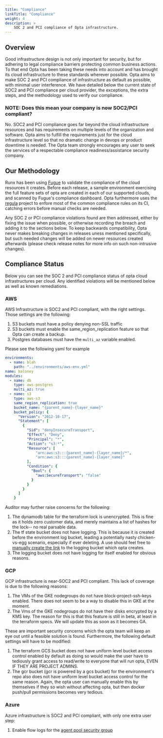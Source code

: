 ```yaml
---
title: "Compliance"
linkTitle: "Compliance"
weight: 4
description: >
    SOC 2 and PCI compliance of Opta infrastructure.
---
```


## Overview
Good infrastructure design is not only important for security, but for adhering to legal compliance
barriers protecting common business actions. To that end Opta has been taking these needs into account
and has brought its cloud infrastructure to these standards wherever possible. Opta aims to make SOC 2
and PCI compliance of infrastructure as default as possible, with minimal user interference. We have detailed
below the current state of SOC2 and PCI compliance per cloud provider, the exceptions, the extra steps,
and the methodology used to verify our compliance.

### NOTE: Does this mean your company is now SOC2/PCI compliant?

No. SOC2 and PCI compliance goes far beyond the cloud infrastructure resources and has requirements on
multiple levels of the organization and software. Opta aims to fulfill the requirements just for the
cloud infrastructure level so that no dramatic change in devops or product downtime is needed. The Opta
team strongly encourages any user to seek the services of a respectable compliance readiness/assistance
security company.

## Our Methodology
Runx has been using [Fugue](https://www.fugue.co/) to validate the compliance of the cloud resources it creates.
Before each release, a sample environment exercising the full feature sets of opta are created in each
of our supported clouds, and scanned by Fugue's compliance dashboard. Opta furthermore uses the 
[regula](https://github.com/fugue/regula/) project to enfore most of the common compliance rules on its CI,
catching errors before manual checks are needed.

Any SOC 2 or PCI compliance violations
found are then addressed, either by fixing the issue when possible, or otherwise recording the breach and adding it
to the sections below. To keep backwards compatibility, Opta never makes breaking changes in releases uness mentioned 
specifically, but such needed changes will be added on newer resources created afterwards 
(please check release notes for more info on such non-intrusive changes).


## Compliance Status
Below you can see the SOC 2 and PCI compliance status of opta cloud infrastructures per cloud.
Any identified violations will be mentioned below as well as known remediations.

### AWS
AWS Infrastructure is SOC2 and PCI compliant, with the right settings. Those settings are the following:

1. S3 buckets must have a policy denying non-SSL traffic
2. S3 buckets must enable the same_region_replication feature so that Opta can create a backup.
3. Postgres databases must have the `multi_az` variable enabled.

Please see the following yaml for example
```yaml
environments:
  - name: blah
    path: "../environments/aws-env.yml"
name: baloney
modules:
  - name: db
    type: aws-postgres
    multi_az: true
  - name: s3
    type: aws-s3
    same_region_replication: true
    bucket_name: "{parent_name}-{layer_name}"
    bucket_policy: {
      "Version": "2012-10-17",
      "Statement": [
        {
          "Sid": "denyInsecureTransport",
          "Effect": "Deny",
          "Principal": "*",
          "Action": "s3:*",
          "Resource": [
              "arn:aws:s3:::{parent_name}-{layer_name}/*",
              "arn:aws:s3:::{parent_name}-{layer_name}"
          ],
          "Condition": {
            "Bool": {
              "aws:SecureTransport": "false"
            }
          }
        }
      ]
    }
```

Auditor may further raise concerns for the following:

1. The dynamodb table for the terraform lock is unencrypted. This is fine as it holds zero customer data, and 
   merely maintains a list of hashes for the lock-- no real parsable data.
2. The tf state bucket does not have logging. This is because it is created before the environment log bucket, leading
   a potentially nasty chicken-vs-egg scenario, especially if ever deleting. A use should feel free
   to [manually create the link](https://docs.aws.amazon.com/AmazonS3/latest/userguide/ServerLogs.html) to the logging bucket which opta creates.
3. The logging bucket does not have logging for itself enabled for obvious reasons.

### GCP
GCP infrastructure is near-SOC2 and PCI compliant. This lack of coverage is due to the following reasons:

1. The VMs of the GKE nodegroups do not have block-project-ssh-keys enabled. There does not seem to be a way to disable
   this in GKE at the moment.
2. The Vms of the GKE nodegroups do not have their disks encrypted by a KMS key. The reason for this is that this 
   feature is still in beta, at least in the terraform specs. We will update this as soon as it becomes GA.

These are important security concerns which the opta team will keep an eye out until a feasible solution is found.
Furthermore, the following default settings will have to be modified:


1. The terraform GCS bucket does not have uniform level bucket access control enabled by default as doing so would make
   the user have to tediously grant access to read/write to everyone that will run opta, EVEN IF THEY ARE PROJECT ADMINS.
2. The gcr bucket (gcr is powered by a gcs bucket) for the environment's repo also does not
   have uniform level bucket access control for the same reason. Again, the opta user can manually enable this by
   themselves if they so wish without affecting opta, but then docker push/pull permissions becomes very tedious.

### Azure
Azure infrastructure is SOC2 and PCI compliant, with only one extra user step:

1. Enable flow logs for the [agent pool security group](https://docs.microsoft.com/en-us/security/benchmark/azure/baselines/aks-security-baseline#12-monitor-and-log-the-configuration-and-traffic-of-virtual-networks-subnets-and-nics)
